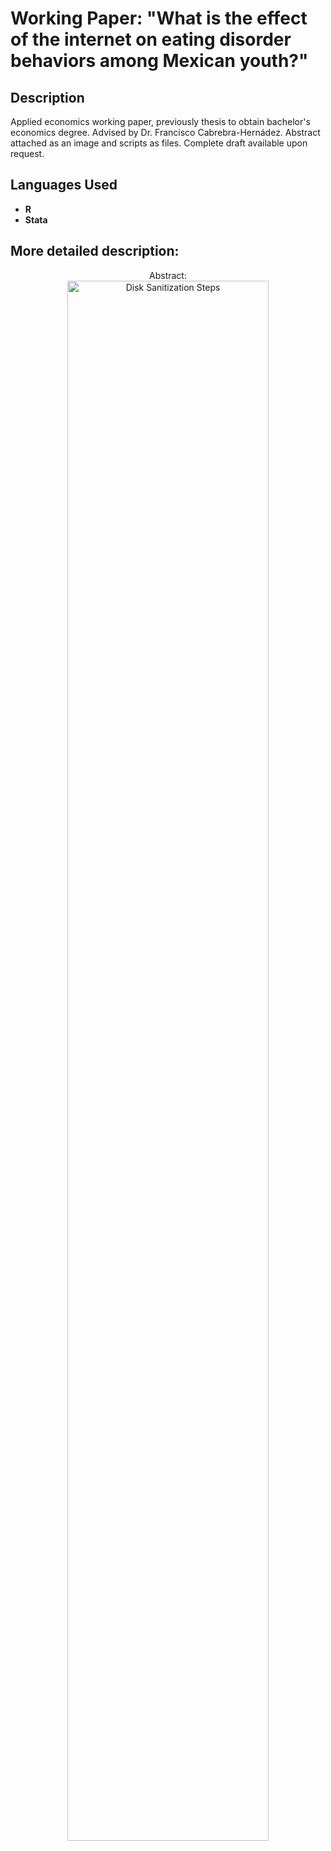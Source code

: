 <h1> Working Paper: "What is the effect of the internet on eating disorder behaviors among Mexican youth?" </h1>

<h2>Description</h2>
Applied economics working paper, previously thesis to obtain bachelor's economics degree. Advised by Dr. Francisco Cabrebra-Hernádez. Abstract attached as an image and scripts as files.
Complete draft available upon request.
<br />


<h2>Languages  Used</h2>

- <b>R</b> 
- <b>Stata</b>

<h2>More detailed description:</h2>

<p align="center">
Abstract: <br/>
<img src="https://i.imgur.com/7AcarjC.jpeg" height="80%" width="80%" alt="Disk Sanitization Steps"/>
